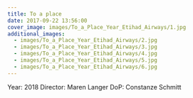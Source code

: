 ```yaml
---
title: To a place
date: 2017-09-22 13:56:00
cover_image: images/To_a_Place_Year_Etihad_Airways/1.jpg
additional_images:
  - images/To_a_Place_Year_Etihad_Airways/2.jpg
  - images/To_a_Place_Year_Etihad_Airways/3.jpg
  - images/To_a_Place_Year_Etihad_Airways/4.jpg
  - images/To_a_Place_Year_Etihad_Airways/5.jpg
  - images/To_a_Place_Year_Etihad_Airways/6.jpg
---
```


Year: 2018
Director: Maren Langer
DoP: Constanze Schmitt
